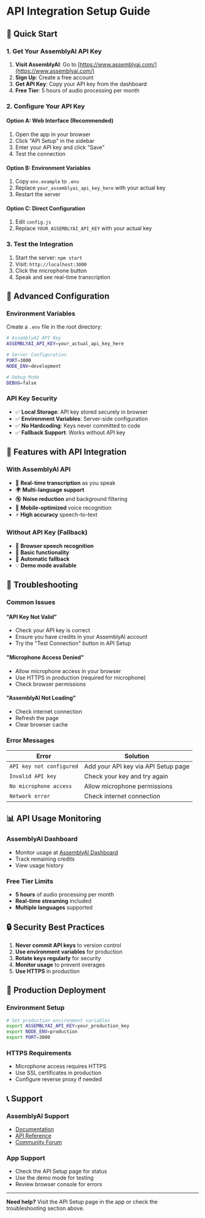 # API Integration Setup Guide

## 🚀 Quick Start

### 1. Get Your AssemblyAI API Key

1. **Visit AssemblyAI**: Go to [https://www.assemblyai.com/](https://www.assemblyai.com/)
2. **Sign Up**: Create a free account
3. **Get API Key**: Copy your API key from the dashboard
4. **Free Tier**: 5 hours of audio processing per month

### 2. Configure Your API Key

#### Option A: Web Interface (Recommended)
1. Open the app in your browser
2. Click "API Setup" in the sidebar
3. Enter your API key and click "Save"
4. Test the connection

#### Option B: Environment Variables
1. Copy `env.example` to `.env`
2. Replace `your_assemblyai_api_key_here` with your actual key
3. Restart the server

#### Option C: Direct Configuration
1. Edit `config.js`
2. Replace `YOUR_ASSEMBLYAI_API_KEY` with your actual key

### 3. Test the Integration

1. Start the server: `npm start`
2. Visit: `http://localhost:3000`
3. Click the microphone button
4. Speak and see real-time transcription

## 🔧 Advanced Configuration

### Environment Variables

Create a `.env` file in the root directory:

```bash
# AssemblyAI API Key
ASSEMBLYAI_API_KEY=your_actual_api_key_here

# Server Configuration
PORT=3000
NODE_ENV=development

# Debug Mode
DEBUG=false
```

### API Key Security

- ✅ **Local Storage**: API key stored securely in browser
- ✅ **Environment Variables**: Server-side configuration
- ✅ **No Hardcoding**: Keys never committed to code
- ✅ **Fallback Support**: Works without API key

## 🎯 Features with API Integration

### With AssemblyAI API
- 🎤 **Real-time transcription** as you speak
- 🌍 **Multi-language support**
- 🔇 **Noise reduction** and background filtering
- 📱 **Mobile-optimized** voice recognition
- ⚡ **High accuracy** speech-to-text

### Without API Key (Fallback)
- 🎤 **Browser speech recognition**
- 📱 **Basic functionality**
- 🔄 **Automatic fallback**
- 💡 **Demo mode available**

## 🐛 Troubleshooting

### Common Issues

#### "API Key Not Valid"
- Check your API key is correct
- Ensure you have credits in your AssemblyAI account
- Try the "Test Connection" button in API Setup

#### "Microphone Access Denied"
- Allow microphone access in your browser
- Use HTTPS in production (required for microphone)
- Check browser permissions

#### "AssemblyAI Not Loading"
- Check internet connection
- Refresh the page
- Clear browser cache

### Error Messages

| Error | Solution |
|-------|----------|
| `API key not configured` | Add your API key via API Setup page |
| `Invalid API key` | Check your key and try again |
| `No microphone access` | Allow microphone permissions |
| `Network error` | Check internet connection |

## 📊 API Usage Monitoring

### AssemblyAI Dashboard
- Monitor usage at [AssemblyAI Dashboard](https://www.assemblyai.com/app/account)
- Track remaining credits
- View usage history

### Free Tier Limits
- **5 hours** of audio processing per month
- **Real-time streaming** included
- **Multiple languages** supported

## 🔒 Security Best Practices

1. **Never commit API keys** to version control
2. **Use environment variables** for production
3. **Rotate keys regularly** for security
4. **Monitor usage** to prevent overages
5. **Use HTTPS** in production

## 🚀 Production Deployment

### Environment Setup
```bash
# Set production environment variables
export ASSEMBLYAI_API_KEY=your_production_key
export NODE_ENV=production
export PORT=3000
```

### HTTPS Requirements
- Microphone access requires HTTPS
- Use SSL certificates in production
- Configure reverse proxy if needed

## 📞 Support

### AssemblyAI Support
- [Documentation](https://www.assemblyai.com/docs)
- [API Reference](https://www.assemblyai.com/docs/reference)
- [Community Forum](https://community.assemblyai.com/)

### App Support
- Check the API Setup page for status
- Use the demo mode for testing
- Review browser console for errors

---

**Need help?** Visit the API Setup page in the app or check the troubleshooting section above. 